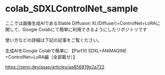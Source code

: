 # colab_SDXLControlNet_sample

ここでは画像生成AIであるStable Diffusion XL(Diffuser)+ControlNet+LoRAに関して、Google Colabにて簡単に利用できるようにしたリポジトリです　

使い方などの詳細は下記の記事をご覧ください。

生成AIをGoogle Colabで簡単に 【Part10 SDXL+ANIMAGINE +ControlNet+LoRA編（全部載せ）】

https://zenn.dev/asap/articles/aa856819e2a722
